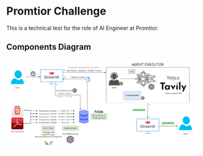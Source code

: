 # Promtior Challenge

This is a technical test for the role of AI Engineer at Promtior.


## Components Diagram

![componentsDiagram](https://github.com/gasteac/promtiorChallenge/blob/main/docs/componentsDiagram.png?raw=true)

